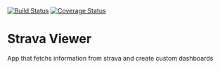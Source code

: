 [![Build Status](https://travis-ci.org/darkaico/strava-viewer.svg?branch=master)](https://travis-ci.org/darkaico/strava-viewer)
[![Coverage Status](https://coveralls.io/repos/github/darkaico/strava-viewer/badge.svg?branch=master)](https://coveralls.io/github/darkaico/strava-viewer?branch=master)

# Strava Viewer

App that fetchs information from strava and create custom dashboards
